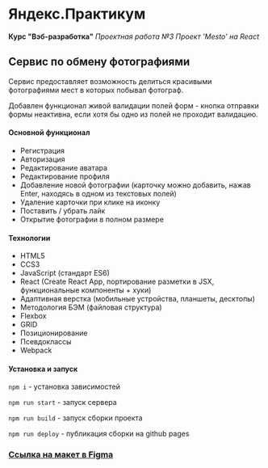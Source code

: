 # Яндекс.Практикум 
**Курс "Вэб-разработка"**
*Проектная работа №3*
*Проект 'Mesto' на React*

## Сервис по обмену фотографиями
Сервис предоставляет возможность делиться красивыми фотографиями мест в которых побывал фотограф.

Добавлен функционал живой валидации полей форм - кнопка отправки формы неактивна, если хотя бы одно из полей не проходит валидацию.

#### Основной функционал
+ Регистрация
+ Авторизация
+ Редактирование аватара
+ Редактирование профиля
+ Добавление новой фотографии (карточку можно добавить, нажав Enter, находясь в одном из текстовых полей)
+ Удаление карточки при клике на иконку
+ Поставить / убрать лайк
+ Открытие фотографии в полном размере

#### Технологии
+ HTML5
+ CCS3
+ JavaScript (стандарт ES6)
+ React (Create React App, портирование разметки в JSX, функциональные компоненты + хуки)
+ Адаптивная верстка (мобильные устройства, планшеты, десктопы)
+ Методология БЭМ (файловая структура)
+ Flexbox
+ GRID
+ Позиционирование
+ Псевдоклассы
+ Webpack

#### Установка и запуск 

`npm i` - установка зависимостей

`npm run start` - запуск сервера

`npm run build` - запуск сборки проекта

`npm run deploy` - публикация сборки на github pages

### [Ссылка на макет в Figma](https://www.figma.com/file/WBK7hfpfzXaZnQKvWHLkWx/JavaScript-9-sprint-Copy?node-id=0%3A1)
